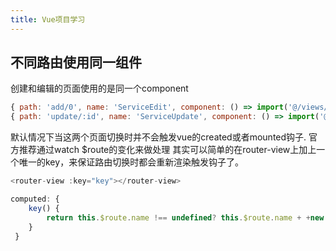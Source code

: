 ```yaml
---
title: Vue项目学习
---
```


## 不同路由使用同一组件
创建和编辑的页面使用的是同一个component
```js
{ path: 'add/0', name: 'ServiceEdit', component: () => import('@/views/service/ServiceEdit.vue') },
{ path: 'update/:id', name: 'ServiceUpdate', component: () => import('@/views/service/ServiceEdit.vue') }
```
默认情况下当这两个页面切换时并不会触发vue的created或者mounted钩子.
官方推荐通过watch $route的变化来做处理
其实可以简单的在router-view上加上一个唯一的key，来保证路由切换时都会重新渲染触发钩子了。
```js
<router-view :key="key"></router-view>

computed: {
    key() {
        return this.$route.name !== undefined? this.$route.name + +new Date(): this.$route + +new Date()
    }
 }
```
